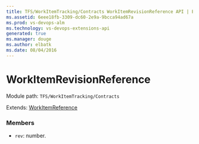 ```yaml
---
title: TFS/WorkItemTracking/Contracts WorkItemRevisionReference API | Extensions for Visual Studio Team Services
ms.assetid: 6eee18fb-3309-dc60-2e9a-9bcca94ad67a
ms.prod: vs-devops-alm
ms.technology: vs-devops-extensions-api
generated: true
ms.manager: douge
ms.author: elbatk
ms.date: 08/04/2016
---
```


# WorkItemRevisionReference

Module path: `TFS/WorkItemTracking/Contracts`

Extends: [WorkItemReference](../../../TFS/WorkItemTracking/Contracts/WorkItemReference.md)

### Members

* `rev`: number. 

